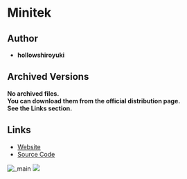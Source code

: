 <detail>

# Minitek 
  
>
  
## Author 
- **hollowshiroyuki** 

## Archived Versions 
**No archived files.**  
**You can download them from the official distribution page.**  
**See the Links section.** 

## Links
- [Website](https://github.com/hollowshiroyuki/minitek)  
- [Source Code](https://github.com/hollowshiroyuki/minitek)  

![_main](https://github.com/FurnishedChunk/Minicraft-Mod-Archives/raw/master/readme_shot/_main.png)
![](https://github.com/FurnishedChunk/Minicraft-Mod-Archives/raw/master/readme_shot/.png)
</detail>
<p>

<detail>